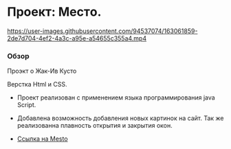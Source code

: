 # Проект: Местo.


https://user-images.githubusercontent.com/94537074/163061859-2de7d704-4ef2-4a3c-a95e-a54655c355a4.mp4




### Обзор

Проэкт о Жак-Ив Кусто

Верстка Html и CSS.
* Проект реализован с применением языка программирования java Script.
* Добавлена возможность добавления новых картинок на сайт. Так же реализованна плавность открытия и закрытия окон.

* [Ссылка на Mesto](https://sergeypervushin357.github.io/mesto/index.html)









